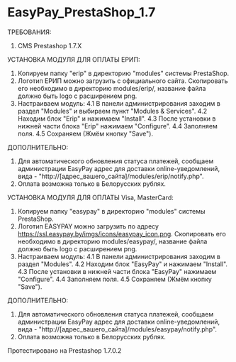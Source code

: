 # EasyPay_PrestaShop_1.7

ТРЕБОВАНИЯ:
1. CMS Prestashop 1.7.X

УСТАНОВКА МОДУЛЯ ДЛЯ ОПЛАТЫ ЕРИП:
1. Копируем папку "erip" в директорию "modules" системы PrestaShop.
2. Логотип ЕРИП можно загрузить с официального сайта. Скопировать его необходимо в директорию modules/erip/, название файла должно быть logo c расширением png.
3. Настраиваем модуль:
	4.1 В панели администрирования заходим в раздел "Modules" и выбираем пункт "Modules & Services".
	4.2 Находим блок "Erip" и нажимаем "Install".
	4.3 После установки в нижней части блока "Erip" нажимаем "Configure".
	4.4 Заполняем поля.
	4.5 Сохраняем (Жмём кнопку "Save").

ДОПОЛНИТЕЛЬНО:
1. Для автоматического обновления статуса платежей, сообщаем администрации EasyPay адрес для доставки online-уведомлений, 
вида - "http://[адрес_вашего_сайта]/modules/erip/notify.php".
2. Оплата возможна только в Белорусских рублях. 


УСТАНОВКА МОДУЛЯ ДЛЯ ОПЛАТЫ Visa, MasterCard:
1. Копируем папку "easypay" в директорию "modules" системы PrestaShop.
2. Логотип EASYPAY можно загрузить по адресу https://ssl.easypay.by/imgs/icons/easypay_icon.png. Скопировать его необходимо в директорию modules/easypay/, название файла должно быть logo c расширением png.
3. Настраиваем модуль:
	4.1 В панели администрирования заходим в раздел "Modules".
	4.2 Находим блок "EasyPay" и нажимаем "Install".
	4.3 После установки в нижней части блока "EasyPay" нажимаем "Configure".
	4.4 Заполняем поля.
	4.5 Сохраняем (Жмём кнопку "Save").

ДОПОЛНИТЕЛЬНО:
1. Для автоматического обновления статуса платежей, сообщаем администрации EasyPay адрес для доставки online-уведомлений, 
вида - "http://[адрес_вашего_сайта]/modules/easypay/notify.php".
2. Оплата возможна только в Белорусских рублях. 


Протестировано на Prestashop 1.7.0.2
